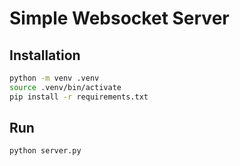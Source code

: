 # Simple Websocket Server

## Installation
```bash
python -m venv .venv
source .venv/bin/activate
pip install -r requirements.txt
```

## Run
```bash
python server.py
```